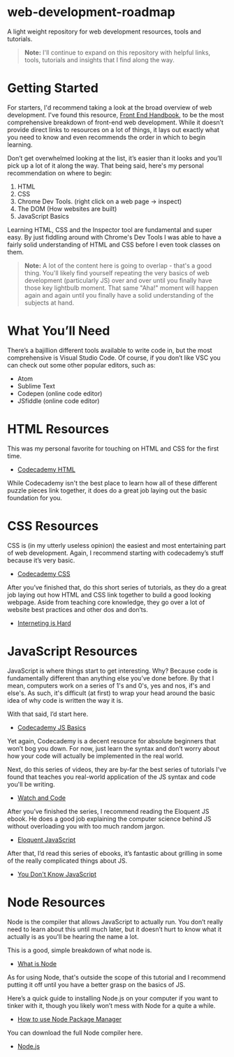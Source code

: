 # web-development-roadmap

A light weight repository for web development resources, tools and tutorials.

>**Note:** I'll continue to expand on this repository with helpful links, tools, tutorials and insights that I find along the way.

# Getting Started

For starters, I'd recommend taking a look at the broad overview of web development. I've found this resource, [Front End Handbook](https://frontendmasters.com/books/front-end-handbook/2019/), to be the most comprehensive breakdown of front-end web development. While it doesn’t provide direct links to resources on a lot of things, it lays out exactly what you need to know and even recommends the order in which to begin learning.
  
Don’t get overwhelmed looking at the list, it’s easier than it looks and you’ll pick up a lot of it along the way.
That being said, here's my personal recommendation on where to begin:

1. HTML
2. CSS
3. Chrome Dev Tools. (right click on a web page -> inspect)
4. The DOM (How websites are built)
5. JavaScript Basics

Learning HTML, CSS and the Inspector tool are fundamental and super easy. By just fiddling around with Chrome's Dev Tools I was able to have a fairly solid understanding of HTML and CSS before I even took classes on them.


> **Note:** A lot of the content here is going to overlap - that's a good thing. You'll likely find yourself repeating the very basics of web development (particularly JS) over and over until you finally have those key lightbulb moment. That same "Aha!" moment will happen again and again until you finally have a solid understanding of the subjects at hand.

# What You’ll Need

There’s a bajillion different tools available to write code in, but the most comprehensive is Visual Studio Code. Of course, if you don’t like VSC you can check out some other popular editors, such as:

- Atom
- Sublime Text
- Codepen (online code editor)
- JSfiddle (online code editor)

# HTML Resources

This was my personal favorite for touching on HTML and CSS for the first time.

- [Codecademy HTML](https://www.codecademy.com/learn/learn-html)

While Codecademy isn't the best place to learn how all of these different puzzle pieces link together, it does do a great job laying out the basic foundation for you.

# CSS Resources

CSS is (in my utterly useless opinion) the easiest and most entertaining part of web development. Again, I recommend starting with codecademy’s stuff because it’s very basic.

- [Codecademy CSS](https://www.codecademy.com/learn/learn-css)

After you’ve finished that, do this short series of tutorials, as they do a great job laying out how HTML and CSS link together to build a good looking webpage. Aside from teaching core knowledge, they go over a lot of website best practices and other dos and don’ts.

- [Interneting is Hard](https://internetingishard.com/html-and-css/)

# JavaScript Resources

JavaScript is where things start to get interesting. Why? Because code is fundamentally different than anything else you’ve done before. By that I mean, computers work on a series of 1's and 0's, yes and nos, if's and else's. As such, it's difficult (at first) to wrap your head around the basic idea of why code is written the way it is. 

With that said, I’d start here.

- [Codecademy JS Basics](https://www.codecademy.com/learn/introduction-to-javascript)

Yet again, Codecademy is a decent resource for absolute beginners that won’t bog you down. For now, just learn the syntax and don’t worry about how your code will actually be implemented in the real world.

Next, do this series of videos, they are by-far the best series of tutorials I’ve found that teaches you real-world application of the JS syntax and code you'll be writing.

- [Watch and Code](https://watchandcode.com/p/practical-javascript)

After you’ve finished the series, I recommend reading the Eloquent JS ebook. He does a good job explaining the computer science behind JS without overloading you with too much random jargon.

- [Eloquent JavaScript](https://eloquentjavascript.net/)

After that, I’d read this series of ebooks, it’s fantastic about grilling in some of the really complicated things about JS.

- [You Don't Know JavaScript](https://github.com/getify/You-Dont-Know-JS)

# Node Resources

Node is the compiler that allows JavaScript to actually run. You don’t really need to learn about this until much later, but it doesn’t hurt to know what it actually is as you'll be hearing the name a lot.

This is a good, simple breakdown of what node is.

- [What is Node](https://www.codecademy.com/articles/what-is-node)

As for using Node, that's outside the scope of this tutorial and I recommend putting it off until you have a better grasp on the basics of JS.

Here’s a quick guide to installing Node.js on your computer if you want to tinker with it, though you likely won’t mess with Node for a quite a while.

- [How to use Node Package Manager](https://nodesource.com/blog/an-absolute-beginners-guide-to-using-npm/)

You can download the full Node compiler here.

- [Node.js](https://nodejs.org/en/download/)
